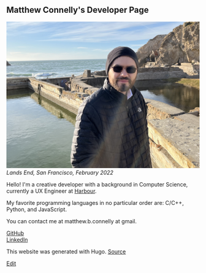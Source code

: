 ## Matthew Connelly's Developer Page

![](/images/me_sf.jpeg)  
_Lands End, San Francisco, February 2022_

Hello! I'm a creative developer with a background in Computer Science, currently a UX Engineer at [Harbour](https://harbourshare.com/).   

My favorite programming languages in no particular order are: C/C++, Python, and JavaScript.

You can contact me at matthew.b.connelly at gmail.

[GitHub](https://github.com/mattConn)  
[LinkedIn](https://www.linkedin.com/in/mattconndev/)  

This website was generated with Hugo. [Source](https://github.com/mattConn/mattconn.github.io)

[Edit](https://github.com/mattConn/mattconn.github.io/edit/master/themes/etch/layouts/partials/about.md)
